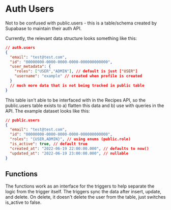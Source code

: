 # Auth Users

Not to be confused with public.users - this is a table/schema created by Supabase to maintain their auth API.

Currently, the relevant data structure looks something like this:

```json
// auth.users
{
  "email": "test@test.com",
  "id": "00000000-0000-0000-0000-000000000000",
  "user_metadata": {
    "roles": ["USER","ADMIN"], // default is just ["USER"]
    "username": "example" // created when profile is created
  }
  // much more data that is not being tracked in public table
}
```

This table isn't able to be interfaced with in the Recipes API, so the public.users table exists to a) flatten this data and b) use with queries in the API. The example dataset looks like this:

```json
// public.users
{
  "email": "test@test.com",
  "id": "00000000-0000-0000-0000-000000000000",
  "roles": "{USER,ADMIN}", // using enums (public.role)
  "is_active": true, // default true
  "created_at": "2022-06-19 22:00:00.000", // defaults to now()
  "updated_at": "2022-06-19 23:00:00.000", // nullable
}
```

## Functions

The functions work as an interface for the triggers to help separate the logic from the trigger itself. The triggers sync the data after insert, update, and delete. On delete, it doesn't delete the user from the table, just switches is_active to false.
